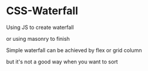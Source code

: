 # CSS-Waterfall

Using JS to create waterfall

or using masonry to finish


Simple waterfall can be achieved by flex or grid column

but it's not a good way when you want to sort
